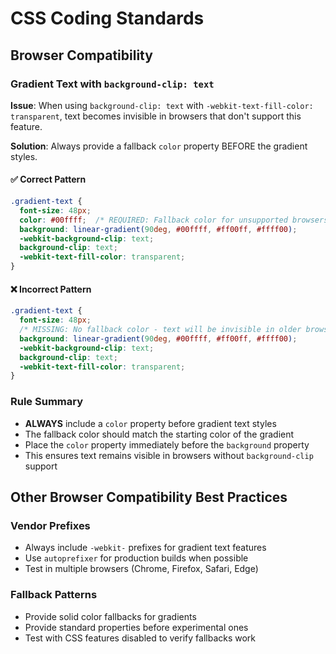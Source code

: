 # CSS Coding Standards

## Browser Compatibility

### Gradient Text with `background-clip: text`

**Issue**: When using `background-clip: text` with `-webkit-text-fill-color: transparent`, text becomes invisible in browsers that don't support this feature.

**Solution**: Always provide a fallback `color` property BEFORE the gradient styles.

#### ✅ Correct Pattern
```css
.gradient-text {
  font-size: 48px;
  color: #00ffff;  /* REQUIRED: Fallback color for unsupported browsers */
  background: linear-gradient(90deg, #00ffff, #ff00ff, #ffff00);
  -webkit-background-clip: text;
  background-clip: text;
  -webkit-text-fill-color: transparent;
}
```

#### ❌ Incorrect Pattern
```css
.gradient-text {
  font-size: 48px;
  /* MISSING: No fallback color - text will be invisible in older browsers */
  background: linear-gradient(90deg, #00ffff, #ff00ff, #ffff00);
  -webkit-background-clip: text;
  background-clip: text;
  -webkit-text-fill-color: transparent;
}
```

### Rule Summary
- **ALWAYS** include a `color` property before gradient text styles
- The fallback color should match the starting color of the gradient
- Place the `color` property immediately before the `background` property
- This ensures text remains visible in browsers without `background-clip` support

## Other Browser Compatibility Best Practices

### Vendor Prefixes
- Always include `-webkit-` prefixes for gradient text features
- Use `autoprefixer` for production builds when possible
- Test in multiple browsers (Chrome, Firefox, Safari, Edge)

### Fallback Patterns
- Provide solid color fallbacks for gradients
- Provide standard properties before experimental ones
- Test with CSS features disabled to verify fallbacks work
